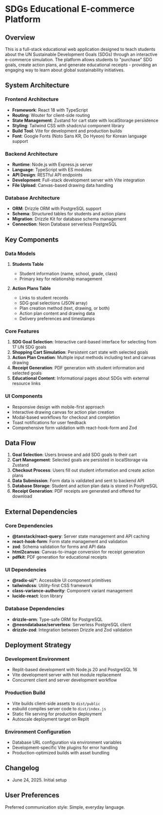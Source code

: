 # SDGs Educational E-commerce Platform

## Overview

This is a full-stack educational web application designed to teach students about the UN Sustainable Development Goals (SDGs) through an interactive e-commerce simulation. The platform allows students to "purchase" SDG goals, create action plans, and generate educational receipts - providing an engaging way to learn about global sustainability initiatives.

## System Architecture

### Frontend Architecture
- **Framework**: React 18 with TypeScript
- **Routing**: Wouter for client-side routing
- **State Management**: Zustand for cart state with localStorage persistence
- **Styling**: Tailwind CSS with shadcn/ui component library
- **Build Tool**: Vite for development and production builds
- **Font**: Google Fonts (Noto Sans KR, Do Hyeon) for Korean language support

### Backend Architecture
- **Runtime**: Node.js with Express.js server
- **Language**: TypeScript with ES modules
- **API Design**: RESTful API endpoints
- **Development**: Full-stack development server with Vite integration
- **File Upload**: Canvas-based drawing data handling

### Database Architecture
- **ORM**: Drizzle ORM with PostgreSQL support
- **Schema**: Structured tables for students and action plans
- **Migration**: Drizzle Kit for database schema management
- **Connection**: Neon Database serverless PostgreSQL

## Key Components

### Data Models
1. **Students Table**
   - Student information (name, school, grade, class)
   - Primary key for relationship management

2. **Action Plans Table**
   - Links to student records
   - SDG goal selections (JSON array)
   - Plan creation method (text, drawing, or both)
   - Action plan content and drawing data
   - Delivery preferences and timestamps

### Core Features
1. **SDG Goal Selection**: Interactive card-based interface for selecting from 17 UN SDG goals
2. **Shopping Cart Simulation**: Persistent cart state with selected goals
3. **Action Plan Creation**: Multiple input methods including text and canvas drawing
4. **Receipt Generation**: PDF generation with student information and selected goals
5. **Educational Content**: Informational pages about SDGs with external resource links

### UI Components
- Responsive design with mobile-first approach
- Interactive drawing canvas for action plan creation
- Modal-based workflows for checkout and completion
- Toast notifications for user feedback
- Comprehensive form validation with react-hook-form and Zod

## Data Flow

1. **Goal Selection**: Users browse and add SDG goals to their cart
2. **Cart Management**: Selected goals are persisted in localStorage via Zustand
3. **Checkout Process**: Users fill out student information and create action plans
4. **Data Submission**: Form data is validated and sent to backend API
5. **Database Storage**: Student and action plan data is stored in PostgreSQL
6. **Receipt Generation**: PDF receipts are generated and offered for download

## External Dependencies

### Core Dependencies
- **@tanstack/react-query**: Server state management and API caching
- **react-hook-form**: Form state management and validation
- **zod**: Schema validation for forms and API data
- **html2canvas**: Canvas-to-image conversion for receipt generation
- **pdfkit**: PDF generation for educational receipts

### UI Dependencies
- **@radix-ui/***: Accessible UI component primitives
- **tailwindcss**: Utility-first CSS framework
- **class-variance-authority**: Component variant management
- **lucide-react**: Icon library

### Database Dependencies
- **drizzle-orm**: Type-safe ORM for PostgreSQL
- **@neondatabase/serverless**: Serverless PostgreSQL client
- **drizzle-zod**: Integration between Drizzle and Zod validation

## Deployment Strategy

### Development Environment
- Replit-based development with Node.js 20 and PostgreSQL 16
- Vite development server with hot module replacement
- Concurrent client and server development workflow

### Production Build
- Vite builds client-side assets to `dist/public`
- esbuild compiles server code to `dist/index.js`
- Static file serving for production deployment
- Autoscale deployment target on Replit

### Environment Configuration
- Database URL configuration via environment variables
- Development-specific Vite plugins for error handling
- Production-optimized builds with asset bundling

## Changelog
- June 24, 2025. Initial setup

## User Preferences

Preferred communication style: Simple, everyday language.